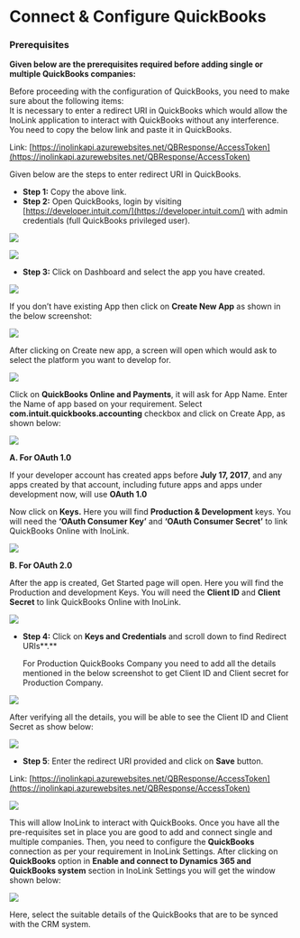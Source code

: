 # Connect & Configure QuickBooks

### **Prerequisites**

**Given below are the prerequisites required before adding single or multiple QuickBooks companies:**&#x20;

Before proceeding with the configuration of QuickBooks, you need to make sure about the following items:\
It is necessary to enter a redirect URI in QuickBooks which would allow the InoLink application to interact with QuickBooks without any interference. You need to copy the below link and paste it in QuickBooks.

Link: [https://inolinkapi.azurewebsites.net/QBResponse/AccessToken](https://inolinkapi.azurewebsites.net/QBResponse/AccessToken)

Given below are the steps to enter redirect URI in QuickBooks.

* **Step 1:** Copy the above link.
* **Step 2:** Open QuickBooks, login by visiting [https://developer.intuit.com/](https://developer.intuit.com/) with admin credentials (full QuickBooks privileged user).

![](<../../../.gitbook/assets/Connect & Configure QB\_1.png>)

![](<../../../.gitbook/assets/Connect & Configure QB\_2.png>)

* **Step 3:** Click on Dashboard and select the app you have created.

![](<../../../.gitbook/assets/Connect & Configure QB\_3.png>)

If you don’t have existing App then click on **Create New App** as shown in the below screenshot:

![](<../../../.gitbook/assets/Connect & Configure QB\_4.png>)

After clicking on Create new app, a screen will open which would ask to select the platform you want to develop for.

![](<../../../.gitbook/assets/Connect & Configure QB\_5.png>)

Click on **QuickBooks Online and Payments**, it will ask for App Name. Enter the Name of app based on your requirement. Select **com.intuit.quickbooks.accounting** checkbox and click on Create App, as shown below:

![](<../../../.gitbook/assets/Connect & Configure QB\_6.png>)

**A. For OAuth 1.0**

If your developer account has created apps before **July 17, 2017**, and any apps created by that account, including future apps and apps under development now, will use **OAuth 1.0**

Now click on **Keys.** Here you will find **Production & Development** keys. You will need the **‘OAuth Consumer Key’** and **‘OAuth Consumer Secret’** to link QuickBooks Online with InoLink.

![](<../../../.gitbook/assets/Connect & Configure QB\_7.png>)

**B. For OAuth 2.0**&#x20;

After the app is created, Get Started page will open. Here you will find the Production and development Keys. You will need the **Client ID** and **Client Secret** to link QuickBooks Online with InoLink.

![](<../../../.gitbook/assets/Connect & Configure QB\_8.png>)

*   **Step 4:** Click on **Keys and Credentials** and scroll down to find Redirect URIs**.**

    For Production QuickBooks Company you need to add all the details mentioned in the below screenshot to get Client ID and Client secret for Production Company.

![](<../../../.gitbook/assets/Connect & Configure QB\_9.png>)

After verifying all the details, you will be able to see the Client ID and Client Secret as show below:

![](<../../../.gitbook/assets/Connect & Configure QB\_10.png>)

* **Step 5**: Enter the redirect URI provided and click on **Save** button.

Link: [https://inolinkapi.azurewebsites.net/QBResponse/AccessToken](https://inolinkapi.azurewebsites.net/QBResponse/AccessToken)

![](<../../../.gitbook/assets/Connect & Configure QB\_11.png>)

This will allow InoLink to interact with QuickBooks. Once you have all the pre-requisites set in place you are good to add and connect single and multiple companies. Then, you need to configure the **QuickBooks** connection as per your requirement in InoLink Settings. After clicking on **QuickBooks** option in **Enable and connect to Dynamics 365 and QuickBooks system** section in InoLink Settings you will get the window shown below:

![](<../../../.gitbook/assets/Connect & Configure QB\_12.png>)

Here, select the suitable details of the QuickBooks that are to be synced with the CRM system.
